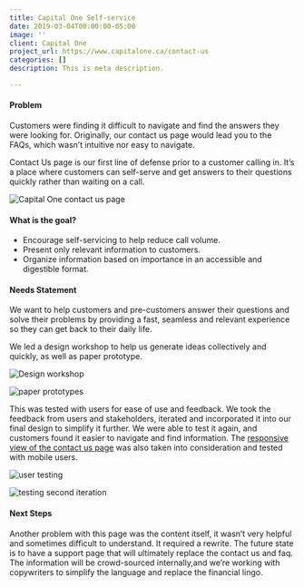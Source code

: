 ```yaml
---
title: Capital One Self-service
date: 2019-03-04T00:00:00-05:00
image: ''
client: Capital One
project_url: https://www.capitalone.ca/contact-us
categories: []
description: This is meta description.

---
```

#### Problem

Customers were finding it difficult to navigate and find the answers they were looking for. Originally, our contact us page would lead you to the FAQs, which wasn’t intuitive nor easy to navigate.

Contact Us page is our first line of defense prior to a customer calling in. It’s a place where customers can self-serve and get answers to their questions quickly rather than waiting on a call.

![Capital One contact us page](/images/newcontact.png "Capital One contact us page")

#### What is the goal?

* Encourage self-servicing to help reduce call volume.
* Present only relevant information to customers.
* Organize information based on importance in an accessible and digestible format.

#### Needs Statement

We want to help customers and pre-customers answer their questions and solve their problems by providing a fast, seamless and relevant experience so they can get back to their daily life.

We led a design workshop to help us generate ideas collectively and quickly, as well as paper prototype.

![Design workshop](/images/c1-1.png "Design workshop")

![paper prototypes](/images/c1-2.png "paper prototypes")

This was tested with users for ease of use and feedback. We took the feedback from users and stakeholders, iterated and incorporated it into our final design to simplify it further. We were able to test it again, and customers found it easier to navigate and find information. The [responsive view of the contact us page](https://bit.ly/39Gepwy) was also taken into consideration and tested with mobile users.

![user testing](/images/c1-3.png "user testing")

![testing second iteration](/images/c1-4.png "testing second iteration")

#### Next Steps

Another problem with this page was the content itself, it wasn’t very helpful and sometimes difficult to understand. It required a rewrite. The future state is to have a support page that will ultimately replace the contact us and faq. The information will be crowd-sourced internally,and we’re working with copywriters to simplify the language and replace the financial lingo.
